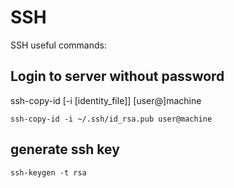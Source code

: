 # SSH
SSH useful commands:

## Login to server without password
ssh-copy-id [-i [identity_file]] [user@]machine

``` ssh-copy-id -i ~/.ssh/id_rsa.pub user@machine ```

## generate ssh key

``` ssh-keygen -t rsa ```

